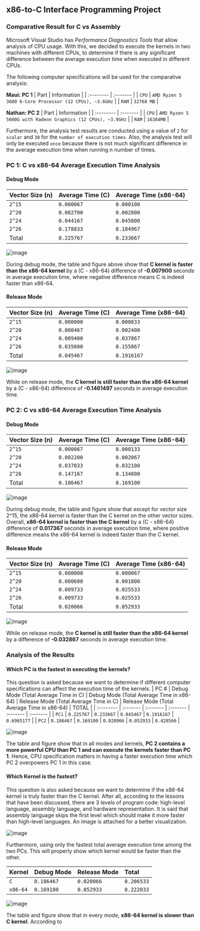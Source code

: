 ## x86-to-C Interface Programming Project

### Comparative Result for C vs Assembly

Microsoft Visual Studio has *Performance Diagnostics Tools* that allow analysis of CPU usage. With this, we decided to execute the kernels in two machines with different CPUs, to determine if there is any significant difference between the average execution time when executed in different CPUs.

The following computer specifications will be used for the comparative analysis:

**Maui: PC 1**
| Part | Information |
| :-------- | :------- | 
| `CPU` | `AMD Ryzen 5 3600 6-Core Processor (12 CPUs), ~3.6GHz` |
| `RAM` | `32768 MB` |

**Nathan: PC 2**
| Part | Information |
| :-------- | :------- | 
| `CPU` | `AMD Ryzen 5 5600G with Radeon Graphics (12 CPUs), ~3.9GHz` |
| `RAM` | `16384MB` |

Furthermore, the analysis test results are conducted using a value of `2` for `scalar` and `30` for the `number of execution times`. Also, the analysis test will only be executed `once` because there is not 
much significant difference in the average execution time when running n number of times.

### PC 1: C vs x86-64 Average Execution Time Analysis
#### Debug Mode
| Vector Size (n) | Average Time (C) | Average Time (x86-64) | 
| :-------- | :------- | :------- | 
| `2^15` | `0.000067` | `0.000100` |
| `2^20` | `0.002700` | `0.002800` |
| `2^24` | `0.044167` | `0.045800` |
| `2^26` | `0.178833` | `0.184967` |
| Total | `0.225767` | `0.233667` |

![image](https://github.com/mauries-lopez/LBYARCH-SAXPY/assets/102708347/81527e20-3362-43b2-b7f9-559368494bee)

During debug mode, the table and figure above show that **C kernel is faster than the x86-64 kernel** by a (C - x86-64) difference of **-0.007900** seconds in average execution time, where negative difference means C is indeed faster than x86-64.

#### Release Mode
| Vector Size (n) | Average Time (C) | Average Time (x86-64) | 
| :-------- | :------- | :------- | 
| `2^15` | `0.000000` | `0.000033` |
| `2^20` | `0.000467` | `0.002400` |
| `2^24` | `0.009400` | `0.037867` |
| `2^26` | `0.035600` | `0.155867` |
| Total | `0.045467` | `0.1916167` |

![image](https://github.com/mauries-lopez/LBYARCH-SAXPY/assets/102708347/328bef30-fcb0-40cd-ac25-781de9e3f3f6)

While on release mode, the **C kernel is still faster than the x86-64 kernel** by a (C - x86-64) difference of **-0.1461497** seconds in average execution time. 

### PC 2: C vs x86-64 Average Execution Time Analysis
#### Debug Mode
| Vector Size (n) | Average Time (C) | Average Time (x86-64) | 
| :-------- | :------- | :------- | 
| `2^15` | `0.000067` | `0.000133` |
| `2^20` | `0.002200` | `0.002067` |
| `2^24` | `0.037033` | `0.032100` |
| `2^26` | `0.147167` | `0.134800` |
| Total | `0.186467` | `0.169100` |

![image](https://github.com/mauries-lopez/LBYARCH-SAXPY/assets/102708347/4c4fa8ba-613b-4b99-a72f-a25531a5d44f)

During debug mode, the table and figure show that except for vector size 2^15, the x86-64 kernel is faster than the C kernel on the other vector sizes. Overall, **x86-64 kernel is faster than the C kernel** by a (C - x86-64) difference of **0.017367** seconds in average execution time, 
where positive difference means the x86-64 kernel is indeed faster than the C kernel. 

#### Release Mode
| Vector Size (n) | Average Time (C) | Average Time (x86-64) | 
| :-------- | :------- | :------- | 
| `2^15` | `0.000000` | `0.000067` |
| `2^20` | `0.000600` | `0.001800` |
| `2^24` | `0.009733` | `0.025533` |
| `2^26` | `0.009733` | `0.025533` |
| Total | `0.020066` | `0.052933` |

![image](https://github.com/mauries-lopez/LBYARCH-SAXPY/assets/102708347/7d6f30dc-832e-4bc8-b4f1-d478ae8ab123)

While on release mode, the **C kernel is still faster than the x86-64 kernel** by a difference of **-0.032867** seconds in average execution time. 

### Analysis of the Results
#### Which PC is the fastest in executing the kernels?
This question is asked because we want to determine if different computer specifications can affect the execution time of the kernels.
| PC # | Debug Mode (Total Average Time in C) | Debug Mode (Total Average Time in x86-64) | Release Mode (Total Average Time in C) | Release Mode (Total Average Time in x86-64) | TOTAL |
| :-------- | :------- | :------- | :------- | :------- | :------- | 
| `PC1` | `0.225767` | `0.233667` | `0.045467` | `0.1916167` | `0.6965177` |
| `PC2` | `0.186467` | `0.169100` | `0.020066` | `0.052933` | `0.428566` |

![image](https://github.com/mauries-lopez/LBYARCH-SAXPY/assets/102708347/d394bab3-eea0-4827-85ba-7a68f95cbc80)

The table and figure show that in all modes and kernels, **PC 2 contains a more powerful CPU than PC 1 and can execute the kernels faster than PC 1**. Hence, CPU specification matters in having a faster execution time which PC 2 overpowers PC 1 in this case.

#### Which Kernel is the fastest?
This question is also asked because we want to determine if the x86-64 kernel is truly faster than the C kernel. After all, according to the lessons that have been discussed, there are 3 levels of program code: high-level language, assembly language, and hardware representation.
It is said that assembly language skips the first level which should make it more faster than high-level languages. An image is attached for a better visualization.

![image](https://github.com/mauries-lopez/LBYARCH-SAXPY/assets/102708347/24885e11-a8d5-45ff-8fb5-e3a051b0b9db)

Furthermore, using only the fastest total average execution time among the two PCs. This will properly show which kernel would be faster than the other.

| Kernel | Debug Mode | Release Mode | Total |
| :-------- | :------- | :------- | :------- | 
| `C` | `0.186467` | `0.020066` | `0.206533` | 
| `x86-64` | `0.169100` | `0.052933` | `0.222033` |

![image](https://github.com/mauries-lopez/LBYARCH-SAXPY/assets/102708347/9ed68eb8-6f6f-40ec-a55e-8297dd8e5b9d)

The table and figure show that in every mode, **x86-64 kernel is slower than C kernel**. According to 

